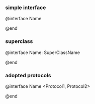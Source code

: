 ### simple interface

@interface Name

@end

### superclass

@interface Name: SuperClassName

@end

### adopted protocols

@interface Name <Protocol1, Protocol2>

@end
